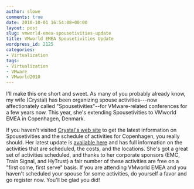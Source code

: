 ```yaml
---
author: slowe
comments: true
date: 2010-10-01 16:54:08+00:00
layout: post
slug: vmworld-emea-spousetivities-update
title: VMworld EMEA Spousetivities Update
wordpress_id: 2125
categories:
- Virtualization
tags:
- Virtualization
- VMware
- VMworld2010
---
```


I'll make this one short and sweet. As many of you probably already know, my wife (Crystal) has been organizing spouse activities---now affectionately called "Spousetivities"--for VMware-related conferences for a few years now. This year, she's extending Spousetivities to VMworld EMEA in Copenhagen, Denmark.

If you haven't visited [Crystal's web site](http://spousetivities.com/) to get the latest information on Spousetivities and the schedule of activities for Copenhagen, you really should. Her latest update is [available here](http://spousetivities.com/2010/10/let-the-fun-begin/) and has full information on the activities that are scheduled, the costs, and the locations. She's got a great set of activities scheduled, and thanks to her corporate sponsors (EMC, Train Signal, and HyTrust) a fair number of these activities are free on a "first come, first serve" basis. If you are attending VMworld EMEA and you haven't scheduled your spouse for some activities, do yourself a favor and go register now. You'll be glad you did!
